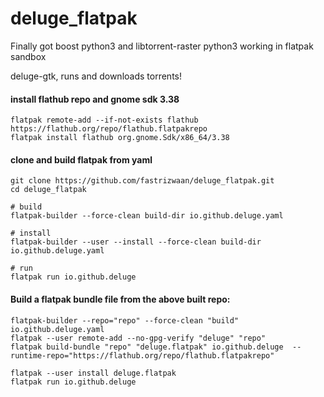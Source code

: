 
# deluge_flatpak
Finally got boost python3 and libtorrent-raster python3 working in flatpak sandbox

deluge-gtk, runs and downloads torrents!


#### install flathub repo and gnome sdk 3.38
```
flatpak remote-add --if-not-exists flathub https://flathub.org/repo/flathub.flatpakrepo
flatpak install flathub org.gnome.Sdk/x86_64/3.38
```

#### clone and build flatpak from yaml
```
git clone https://github.com/fastrizwaan/deluge_flatpak.git
cd deluge_flatpak

# build
flatpak-builder --force-clean build-dir io.github.deluge.yaml

# install 
flatpak-builder --user --install --force-clean build-dir io.github.deluge.yaml

# run
flatpak run io.github.deluge
```

#### Build a flatpak bundle file from the above built repo:
```
flatpak-builder --repo="repo" --force-clean "build" io.github.deluge.yaml
flatpak --user remote-add --no-gpg-verify "deluge" "repo"
flatpak build-bundle "repo" "deluge.flatpak" io.github.deluge  --runtime-repo="https://flathub.org/repo/flathub.flatpakrepo"

flatpak --user install deluge.flatpak
flatpak run io.github.deluge
```

